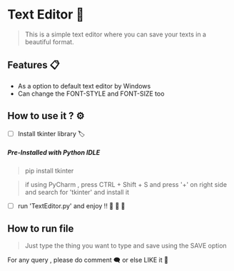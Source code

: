 # Text Editor :page_facing_up: 

> This is a simple text editor where you can save your texts in a beautiful format.

## Features :clipboard:

* As a option to default text editor by Windows
* Can change the FONT-STYLE and FONT-SIZE too

## How to use it ? :gear:

- [ ] Install tkinter library :label:  
##### Pre-Installed with Python IDLE

> pip install tkinter

> if using PyCharm , press CTRL + Shift + S and press '+' on right side and search for 'tkinter' and install it

- [ ] run 'TextEditor.py' and enjoy !!  :handshake: :man_dancing: :woman_dancing:

## How to run file

> Just type the thing you want to type and save using the SAVE option

For any query , please do comment :left_speech_bubble: or else LIKE it :black_heart:
